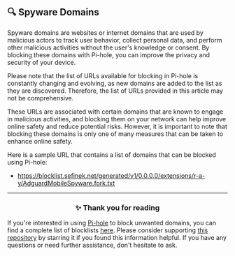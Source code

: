 <!-- SEO DATA FOR BLOCKLIST.SEIFNEK.NET
* Title       : Spyware Domains
* Description : 
* Tags        :
* Canonical   : /viewer/info/block/Spyware
-->

## 🔍 Spyware Domains
Spyware domains are websites or internet domains that are used by malicious actors to track user behavior, collect personal data, and perform other malicious activities without the user's knowledge or consent.
By blocking these domains with Pi-hole, you can improve the privacy and security of your device.

Please note that the list of URLs available for blocking in Pi-hole is constantly changing and evolving, as new domains are added to the list as they are discovered.
Therefore, the list of URLs provided in this article may not be comprehensive.

These URLs are associated with certain domains that are known to engage in malicious activities, and blocking them on your network can help improve online safety and reduce potential risks.
However, it is important to note that blocking these domains is only one of many measures that can be taken to enhance online safety.

Here is a sample URL that contains a list of domains that can be blocked using Pi-hole:
- https://blocklist.sefinek.net/generated/v1/0.0.0.0/extensions/r-a-y/AdguardMobileSpyware.fork.txt


<hr>
<h3 align="center">✨ Thank you for reading</h3>
If you're interested in using <a href="../What%20is%20Pi-hole.md">Pi-hole</a> to block unwanted domains, you can find a complete list of blocklists <a href="../../lists/md/Pi-hole.md">here</a>.
Please consider supporting <a href="https://github.com/sefinek24/Sefinek-Blocklist-Collection" target="_blank">this repository</a> by starring it if you found this information helpful.
If you have any questions or need further assistance, don't hesitate to ask.